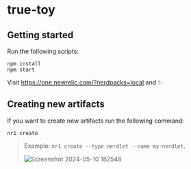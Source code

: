 # true-toy

## Getting started

Run the following scripts:

```
npm install
npm start
```

Visit https://one.newrelic.com/?nerdpacks=local and :sparkles:

## Creating new artifacts

If you want to create new artifacts run the following command:

```
nr1 create
```

> Example: `nr1 create --type nerdlet --name my-nerdlet`.
>
> ![Screenshot 2024-05-10 182548](https://github.com/RichaDev01/react-visualization/assets/138007104/87259da4-b729-49a5-9755-ef3ea0cdec04)

